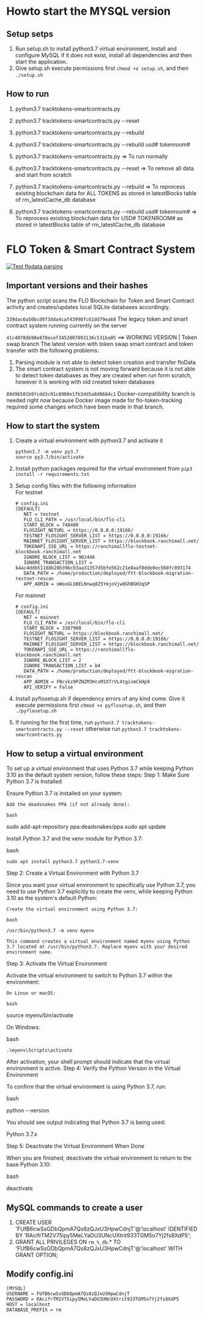 # Howto start the MYSQL version

## Setup setps

1. Run setup.sh to install python3.7 virtual environment, install and configure MySQL if it does not exist, install all dependencies and then start the application.
2. Give setup.sh execute permissions first `chmod +x setup.sh`, and then `./setup.sh` 


## How to run
1. python3.7 tracktokens-smartcontracts.py 
2. python3.7 tracktokens-smartcontracts.py --reset
3. python3.7 tracktokens-smartcontracts.py --rebuild
4. python3.7 tracktokens-smartcontracts.py --rebuild usd# tokenroom#

1. python3.7 tracktokens-smartcontracts.py => To run normally
2. python3.7 tracktokens-smartcontracts.py --reset => To remove all data and start from scratch
3. python3.7 tracktokens-smartcontracts.py --rebuild => To reprocess existing blockchain data for ALL TOKENS as stored in latestBlocks table of rm_latestCache_db database
4. python3.7 tracktokens-smartcontracts.py --rebuild usd# tokenroom# => To reprocess existing blockchain data for USD# TOKENROOM# as stored in latestBlocks table of rm_latestCache_db database

# FLO Token & Smart Contract System 
[![Test flodata parsing](https://github.com/ranchimall/flo-token-tracking/actions/workflows/test_parsing.yml/badge.svg?branch=swap-statef-testing)](https://github.com/ranchimall/flo-token-tracking/actions/workflows/test_parsing.yml)

## Important versions and their hashes
The python script scans the FLO Blockchain for Token and Smart Contract activity and creates/updates local SQLite databases accordingly. 

`339dac6a50bcd973dda4caf43998fc61dd79ea68` 
The legacy token and smart contract system running currently on the server 

`41c4078db98e878ecef3452007893136c531ba05` ==> WORKING VERSION | Token swap branch 
The latest version with token swap smart contract and token transfer with the following problems:
1. Parsing module is not able to detect token creation and transfer floData 
2. The smart contract system is not moving forward because it is not able to detect token databases as they are created when run form scratch, however it is working with old created token databases

`89d96501b9fcdd3c91c8900e1fb3dd5a8d8684c1`
Docker-compatibility branch is needed right now because Docker image made for flo-token-tracking required some changes which have been made in that branch. 


## How to start the system 

1. Create a virtual environment with python3.7 and activate it 
   ```
   python3.7 -m venv py3.7 
   source py3.7/bin/activate
   ```
2. Install python packages required for the virtual environment from `pip3 install -r requirements.txt` 
3. Setup config files with the following information  
   For testnet 
   ```
   # config.ini
   [DEFAULT]
      NET = testnet
      FLO_CLI_PATH = /usr/local/bin/flo-cli
      START_BLOCK = 740400
      FLOSIGHT_NETURL = https://0.0.0.0:19166/
      TESTNET_FLOSIGHT_SERVER_LIST = https://0.0.0.0:19166/
      MAINNET_FLOSIGHT_SERVER_LIST = https://blockbook.ranchimall.net/
      TOKENAPI_SSE_URL = https://ranchimallflo-testnet-blockbook.ranchimall.net
      IGNORE_BLOCK_LIST = 902446
      IGNORE_TRANSACTION_LIST = b4ac4ddb51188b28b39bcb3aa31357d5bfe562c21e8aaf8dde0ec560fc893174
      DATA_PATH = /home/production/deployed/ftt-blockbook-migration-testnet-rescan
      APP_ADMIN = oWooGLbBELNnwq8Z5YmjoVjw8GhBGH3qSP
    ```
    
   For mainnet 
   ```
   # config.ini
   [DEFAULT]
      NET = mainnet
      FLO_CLI_PATH = /usr/local/bin/flo-cli
      START_BLOCK = 3387900
      FLOSIGHT_NETURL = https://blockbook.ranchimall.net/
      TESTNET_FLOSIGHT_SERVER_LIST = https://0.0.0.0:19166/
      MAINNET_FLOSIGHT_SERVER_LIST = https://blockbook.ranchimall.net/
      TOKENAPI_SSE_URL = https://ranchimallflo-blockbook.ranchimall.net
      IGNORE_BLOCK_LIST = 2
      IGNORE_TRANSACTION_LIST = b4
      DATA_PATH = /home/production/deployed/ftt-blockbook-migration-rescan
      APP_ADMIN = FNcvkz9PZNZM3HcxM1XTrVL4tgivmCkHp9
      API_VERIFY = False

   ```

4. Install pyflosetup.sh if dependency errors of any kind come. Give it execute permissions first `chmod +x pyflosetup.sh`, and then `./pyflosetup.sh`  
   
    
5. If running for the first time, run  `python3.7 tracktokens-smartcontracts.py --reset` otherwise run `python3.7 tracktokens-smartcontracts.py`


## How to setup a virtual environment

To set up a virtual environment that uses Python 3.7 while keeping Python 3.10 as the default system version, follow these steps:
Step 1: Make Sure Python 3.7 is Installed

Ensure Python 3.7 is installed on your system:

    Add the deadsnakes PPA (if not already done):

    bash

sudo add-apt-repository ppa:deadsnakes/ppa
sudo apt update

Install Python 3.7 and the venv module for Python 3.7:

bash

    sudo apt install python3.7 python3.7-venv

Step 2: Create a Virtual Environment with Python 3.7

Since you want your virtual environment to specifically use Python 3.7, you need to use Python 3.7 explicitly to create the venv, while keeping Python 3.10 as the system's default Python:

    Create the virtual environment using Python 3.7:

    bash

    /usr/bin/python3.7 -m venv myenv

    This command creates a virtual environment named myenv using Python 3.7 located at /usr/bin/python3.7. Replace myenv with your desired environment name.

Step 3: Activate the Virtual Environment

Activate the virtual environment to switch to Python 3.7 within the environment:

    On Linux or macOS:

    bash

source myenv/bin/activate

On Windows:

bash

    .\myenv\Scripts\activate

After activation, your shell prompt should indicate that the virtual environment is active.
Step 4: Verify the Python Version in the Virtual Environment

To confirm that the virtual environment is using Python 3.7, run:

bash

python --version

You should see output indicating that Python 3.7 is being used:

Python 3.7.x

Step 5: Deactivate the Virtual Environment When Done

When you are finished, deactivate the virtual environment to return to the base Python 3.10:

bash

deactivate

## MySQL commands to create a user
1. CREATE USER 'FUfB6cwSsGDbQpmA7Qs8zQJxU3HpwCdnjT'@'localhost' IDENTIFIED BY 'RAcifrTM2V75ipy5MeLYaDU3UNcUXtrit933TGM5o7Yj2fs8XdP5';
2. GRANT ALL PRIVILEGES ON `rm_%_db`.* TO 'FUfB6cwSsGDbQpmA7Qs8zQJxU3HpwCdnjT'@'localhost' WITH GRANT OPTION;

## Modify config.ini
   ```
   [MYSQL]
   USERNAME = FUfB6cwSsGDbQpmA7Qs8zQJxU3HpwCdnjT
   PASSWORD = RAcifrTM2V75ipy5MeLYaDU3UNcUXtrit933TGM5o7Yj2fs8XdP5
   HOST = localhost
   DATABASE_PREFIX = rm
   ```

